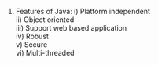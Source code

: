1. Features of Java:
   i)    Platform independent  
   ii)   Object oriented  
   iii)  Support web based application  
   iv)   Robust  
   v)    Secure  
   vi)   Multi-threaded  
